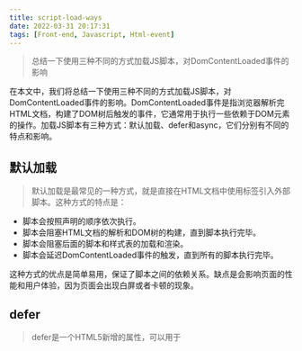 ```yaml
---
title: script-load-ways
date: 2022-03-31 20:17:31
tags: [Front-end, Javascript, Html-event]
---
```


> 总结一下使用三种不同的方式加载JS脚本，对DomContentLoaded事件的影响


在本文中，我们将总结一下使用三种不同的方式加载JS脚本，对DomContentLoaded事件的影响。DomContentLoaded事件是指浏览器解析完HTML文档，构建了DOM树后触发的事件，它通常用于执行一些依赖于DOM元素的操作。加载JS脚本有三种方式：默认加载、defer和async，它们分别有不同的特点和影响。

## 默认加载
> 默认加载是最常见的一种方式，就是直接在HTML文档中使用<script src="test.js"></script>标签引入外部脚本。这种方式的特点是：

- 脚本会按照声明的顺序依次执行。
- 脚本会阻塞HTML文档的解析和DOM树的构建，直到脚本执行完毕。
- 脚本会阻塞后面的脚本和样式表的加载和渲染。
- 脚本会延迟DomContentLoaded事件的触发，直到所有的脚本执行完毕。

这种方式的优点是简单易用，保证了脚本之间的依赖关系。缺点是会影响页面的性能和用户体验，因为页面会出现白屏或者卡顿的现象。

## defer
> defer是一个HTML5新增的属性，可以用于<script>标签，表示延迟执行脚本。这种方式的特点是：

- 脚本会按照声明的顺序依次执行。
- 脚本不会阻塞HTML文档的解析和DOM树的构建，而是在后台异步下载。
- 脚本会在DomContentLoaded事件之前执行，但不会阻塞该事件的触发。
- 脚本不会阻塞后面的脚本和样式表的加载和渲染。

这种方式的优点是可以提高页面的性能和用户体验，因为页面不会出现白屏或者卡顿的现象。缺点是不支持老旧的浏览器。

## async
> async也是一个HTML5新增的属性，可以用于<script>标签，表示异步执行脚本。这种方式的特点是：

- 脚本不会按照声明的顺序执行，而是哪个脚本先下载完就先执行。
- 脚本不会阻塞HTML文档的解析和DOM树的构建，而是在后台异步下载。
- 脚本不会等待DomContentLoaded事件，而是一旦下载完就立即执行，并可能阻塞该事件的触发。
- 脚本不会阻塞后面的脚本和样式表的加载和渲染。

这种方式的优点是可以最大程度地利用网络资源，提高页面加载速度。缺点是无法保证脚本之间的依赖关系，可能导致错误或者意外结果。

## 总结
使用三种不同的方式加载JS脚本，对DomContentLoaded事件有不同程度的影响。默认加载会延迟该事件的触发，defer会在该事件之前执行，async则可能阻塞该事件的触发。根据不同场景和需求，我们可以选择合适的方式来优化页面性能和用户体验。
